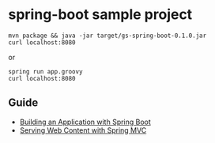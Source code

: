 # spring-boot sample project

```shell
mvn package && java -jar target/gs-spring-boot-0.1.0.jar
curl localhost:8080
```

or

```shell
spring run app.groovy
curl localhost:8080
```

## Guide

* [Building an Application with Spring Boot](https://spring.io/guides/gs/spring-boot/)
* [Serving Web Content with Spring MVC](https://spring.io/guides/gs/serving-web-content/)